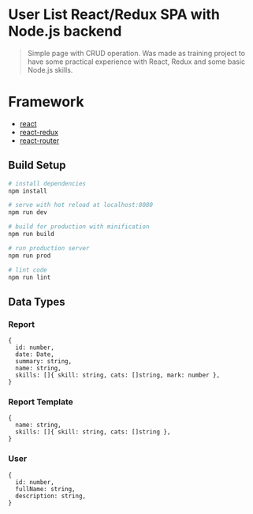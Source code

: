 # User List React/Redux SPA with Node.js backend

> Simple page with CRUD operation. Was made as training project to have some practical experience with React, Redux and some basic Node.js skills.


# Framework

* [react](https://facebook.github.io/react/)
* [react-redux](https://github.com/reactjs/react-redux)
* [react-router](https://github.com/ReactTraining/react-router)

## Build Setup

``` bash
# install dependencies
npm install

# serve with hot reload at localhost:8080
npm run dev

# build for production with minification
npm run build

# run production server
npm run prod

# lint code
npm run lint
```



## Data Types

### Report

```
{
  id: number,
  date: Date,
  summary: string,
  name: string,
  skills: []{ skill: string, cats: []string, mark: number },
}
```

### Report Template

```
{
  name: string,
  skills: []{ skill: string, cats: []string },
}
```

### User

```
{
  id: number,
  fullName: string,
  description: string,
}
```
